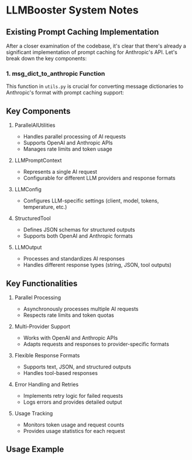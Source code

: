# LLMBooster System Notes

## Existing Prompt Caching Implementation

After a closer examination of the codebase, it's clear that there's already a significant implementation of prompt caching for Anthropic's API. Let's break down the key components:

### 1. msg_dict_to_anthropic Function

This function in `utils.py` is crucial for converting message dictionaries to Anthropic's format with prompt caching support:

## Key Components

1. ParallelAIUtilities
   - Handles parallel processing of AI requests
   - Supports OpenAI and Anthropic APIs
   - Manages rate limits and token usage

2. LLMPromptContext
   - Represents a single AI request
   - Configurable for different LLM providers and response formats

3. LLMConfig
   - Configures LLM-specific settings (client, model, tokens, temperature, etc.)

4. StructuredTool
   - Defines JSON schemas for structured outputs
   - Supports both OpenAI and Anthropic formats

5. LLMOutput
   - Processes and standardizes AI responses
   - Handles different response types (string, JSON, tool outputs)

## Key Functionalities

1. Parallel Processing
   - Asynchronously processes multiple AI requests
   - Respects rate limits and token quotas

2. Multi-Provider Support
   - Works with OpenAI and Anthropic APIs
   - Adapts requests and responses to provider-specific formats

3. Flexible Response Formats
   - Supports text, JSON, and structured outputs
   - Handles tool-based responses

4. Error Handling and Retries
   - Implements retry logic for failed requests
   - Logs errors and provides detailed output

5. Usage Tracking
   - Monitors token usage and request counts
   - Provides usage statistics for each request

## Usage Example
